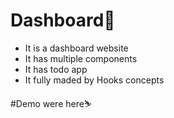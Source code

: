 # Dashboard🎉
<ul>
<li>It is a dashboard website</li>
<li>It has multiple components</li>
<li>It has todo app</li>
<li>It fully maded by Hooks concepts</li>
</ul>
#Demo were here⛷️



